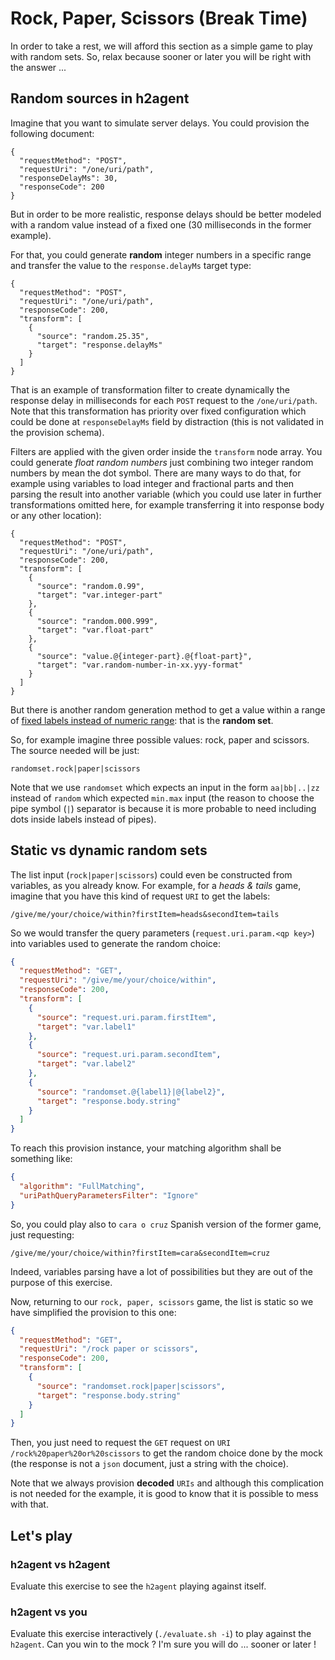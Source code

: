 # Rock, Paper, Scissors (Break Time)

In order to take a rest, we will afford this section as a simple game to play with random sets. So, relax because sooner or later you will be right with the answer ...

## Random sources in h2agent

Imagine that you want to simulate server delays. You could provision the following document:

```
{
  "requestMethod": "POST",
  "requestUri": "/one/uri/path",
  "responseDelayMs": 30,
  "responseCode": 200
}
```

But in order to be more realistic, response delays should be better modeled with a random value instead of a fixed one (30 milliseconds in the former example).

For that, you could generate **random** integer numbers in a specific range and transfer the value to the `response.delayMs` target type:

```
{
  "requestMethod": "POST",
  "requestUri": "/one/uri/path",
  "responseCode": 200,
  "transform": [
    {
      "source": "random.25.35",
      "target": "response.delayMs"
    }
  ]
}
```

That is an example of transformation filter to create dynamically the response delay in milliseconds for each `POST` request to the `/one/uri/path`. Note that this transformation has priority over fixed configuration which could be done at `responseDelayMs` field by distraction (this is not validated in the provision schema).

Filters are applied with the given order inside the `transform` node array. You could generate *float random numbers* just combining two integer random numbers by mean the dot symbol. There are many ways to do that, for example using variables to load integer and fractional parts and then parsing the result into another variable (which you could use later in further transformations omitted here, for example transferring it into response body or any other location):

```
{
  "requestMethod": "POST",
  "requestUri": "/one/uri/path",
  "responseCode": 200,
  "transform": [
    {
      "source": "random.0.99",
      "target": "var.integer-part"
    },
    {
      "source": "random.000.999",
      "target": "var.float-part"
    },
    {
      "source": "value.@{integer-part}.@{float-part}",
      "target": "var.random-number-in-xx.yyy-format"
    }
  ]
}
```



But there is another random generation method to get a value within a range of <u>fixed labels instead of numeric range</u>: that is the **random set**.

So, for example imagine three possible values: rock, paper and scissors. The source needed will be just:

`randomset.rock|paper|scissors`

Note that we use `randomset` which expects an input in the form `aa|bb|..|zz` instead of `random` which expected `min.max` input (the reason to choose the pipe symbol (`|`) separator is because it is more probable to need including dots inside labels instead of pipes).

## Static vs dynamic random sets

The list input (`rock|paper|scissors`) could even be constructed from variables, as you already know. For example, for a *heads & tails* game, imagine that you have this kind of request  `URI` to get the labels:

 `/give/me/your/choice/within?firstItem=heads&secondItem=tails`

So we would transfer the query parameters (`request.uri.param.<qp key>`) into variables used to generate the random choice:

```json
{
  "requestMethod": "GET",
  "requestUri": "/give/me/your/choice/within",
  "responseCode": 200,
  "transform": [
    {
      "source": "request.uri.param.firstItem",
      "target": "var.label1"
    },
    {
      "source": "request.uri.param.secondItem",
      "target": "var.label2"
    },
    {
      "source": "randomset.@{label1}|@{label2}",
      "target": "response.body.string"
    }
  ]
}
```

To reach this provision instance, your matching algorithm shall be something like:

```json
{
  "algorithm": "FullMatching",
  "uriPathQueryParametersFilter": "Ignore"
}
```

So, you could play also to `cara o cruz` Spanish version of the former game, just requesting:

 `/give/me/your/choice/within?firstItem=cara&secondItem=cruz`

Indeed, variables parsing have a lot of possibilities but they are out of the purpose of this exercise.



Now, returning to our `rock, paper, scissors` game, the list is static so we have simplified the provision to this one:

```json
{
  "requestMethod": "GET",
  "requestUri": "/rock paper or scissors",
  "responseCode": 200,
  "transform": [
    {
      "source": "randomset.rock|paper|scissors",
      "target": "response.body.string"
    }
  ]
}
```

Then, you just need to request the `GET` request on `URI` `/rock%20paper%20or%20scissors` to get the random choice done by the mock (the response is not a `json` document, just a string with the choice).

Note that we always provision **decoded** `URIs` and although this complication is not needed for the example, it is good to know that it is possible to mess with that.

## Let's play

### h2agent vs h2agent

Evaluate this exercise to see the `h2agent` playing against itself.

### h2agent vs you

Evaluate this exercise interactively (`./evaluate.sh -i`) to play against the `h2agent`. Can you win to the mock ? I'm sure you will do ... sooner or later !

